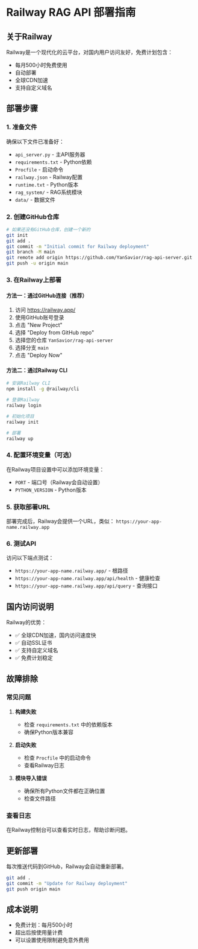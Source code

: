 # Railway RAG API 部署指南

## 关于Railway
Railway是一个现代化的云平台，对国内用户访问友好，免费计划包含：
- 每月500小时免费使用
- 自动部署
- 全球CDN加速
- 支持自定义域名

## 部署步骤

### 1. 准备文件
确保以下文件已准备好：
- `api_server.py` - 主API服务器
- `requirements.txt` - Python依赖
- `Procfile` - 启动命令
- `railway.json` - Railway配置
- `runtime.txt` - Python版本
- `rag_system/` - RAG系统模块
- `data/` - 数据文件

### 2. 创建GitHub仓库
```bash
# 如果还没有GitHub仓库，创建一个新的
git init
git add .
git commit -m "Initial commit for Railway deployment"
git branch -M main
git remote add origin https://github.com/YanSavior/rag-api-server.git
git push -u origin main
```

### 3. 在Railway上部署

#### 方法一：通过GitHub连接（推荐）
1. 访问 https://railway.app/
2. 使用GitHub账号登录
3. 点击 "New Project"
4. 选择 "Deploy from GitHub repo"
5. 选择您的仓库 `YanSavior/rag-api-server`
6. 选择分支 `main`
7. 点击 "Deploy Now"

#### 方法二：通过Railway CLI
```bash
# 安装Railway CLI
npm install -g @railway/cli

# 登录Railway
railway login

# 初始化项目
railway init

# 部署
railway up
```

### 4. 配置环境变量（可选）
在Railway项目设置中可以添加环境变量：
- `PORT` - 端口号（Railway会自动设置）
- `PYTHON_VERSION` - Python版本

### 5. 获取部署URL
部署完成后，Railway会提供一个URL，类似：
`https://your-app-name.railway.app`

### 6. 测试API
访问以下端点测试：
- `https://your-app-name.railway.app/` - 根路径
- `https://your-app-name.railway.app/api/health` - 健康检查
- `https://your-app-name.railway.app/api/query` - 查询接口

## 国内访问说明

Railway的优势：
- ✅ 全球CDN加速，国内访问速度快
- ✅ 自动SSL证书
- ✅ 支持自定义域名
- ✅ 免费计划稳定

## 故障排除

### 常见问题

1. **构建失败**
   - 检查 `requirements.txt` 中的依赖版本
   - 确保Python版本兼容

2. **启动失败**
   - 检查 `Procfile` 中的启动命令
   - 查看Railway日志

3. **模块导入错误**
   - 确保所有Python文件都在正确位置
   - 检查文件路径

### 查看日志
在Railway控制台可以查看实时日志，帮助诊断问题。

## 更新部署
每次推送代码到GitHub，Railway会自动重新部署。

```bash
git add .
git commit -m "Update for Railway deployment"
git push origin main
```

## 成本说明
- 免费计划：每月500小时
- 超出后按使用量计费
- 可以设置使用限制避免意外费用 